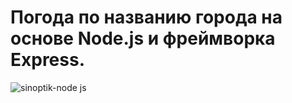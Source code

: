 # Погода по названию города на основе Node.js и фреймворка Express.

![sinoptik-node js](https://user-images.githubusercontent.com/87570302/129164324-7986610a-5675-40ee-b658-4cbcea4ea918.png)
